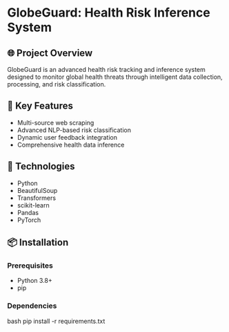 # GlobeGuard: Health Risk Inference System

## 🌐 Project Overview
GlobeGuard is an advanced health risk tracking and inference system designed to monitor global health threats through intelligent data collection, processing, and risk classification.

## 🚀 Key Features
- Multi-source web scraping
- Advanced NLP-based risk classification
- Dynamic user feedback integration
- Comprehensive health data inference

## 🔧 Technologies
- Python
- BeautifulSoup
- Transformers
- scikit-learn
- Pandas
- PyTorch

## 📦 Installation

### Prerequisites
- Python 3.8+
- pip

### Dependencies
bash
pip install -r requirements.txt


